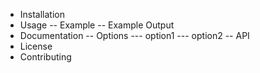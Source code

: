 - Installation
- Usage
    -- Example
    -- Example Output
- Documentation
    -- Options
        --- option1
        --- option2
    -- API
- License
- Contributing